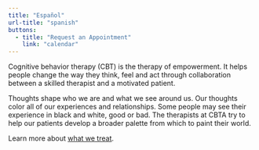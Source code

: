 ```yaml
---
title: "Español"
url-title: "spanish"
buttons:
  - title: "Request an Appointment"
    link: "calendar"
---
```

 Cognitive behavior therapy (CBT) is the therapy of empowerment. It helps people change the way they think, feel and act through collaboration between a skilled therapist and a motivated patient.

Thoughts shape who we are and what we see around us. Our thoughts color all of our experiences and relationships. Some people may see their experience in black and white, good or bad. The therapists at CBTA try to help our patients develop a broader palette from which to paint their world.

Learn more about <a href="/treatments">what we treat</a>.